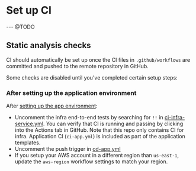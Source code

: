# Set up CI

--- @TODO

## Static analysis checks

CI should automatically be set up once the CI files in `.github/workflows` are committed and pushed to the remote repository in GitHub.

Some checks are disabled until you've completed certain setup steps:

### After setting up the application environment

After [setting up the app environment](/docs/infra/set-up-app-service.md):

- Uncomment the infra end-to-end tests by searching for `!!` in [ci-infra-service.yml](/.github/workflows/ci-infra-service.yml). You can verify that CI is running and passing by clicking into the Actions tab in GitHub. Note that this repo only contains CI for infra. Application CI (`ci-app.yml`) is included as part of the application templates.
- Uncomment the push trigger in [cd-app.yml](/.github/workflows/cd-app.yml)
- If you setup your AWS account in a different region than `us-east-1`, update the `aws-region` workflow settings to match your region.
